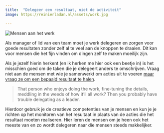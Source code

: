 ```yaml
---
title:  "Delegeer een resultaat, niet de activiteit"
image: https://reinierladan.nl/assets/work.jpg

---
```


![Mensen aan het werk](https://reinierladan.nl/assets/work.jpg)

Als manager of lid van een team moet je werk delegeren en zorgen voor goede resultaten zonder zelf al te veel aan de knoppen te draaien. Dit kan voor mensen die het fijn vinden om dingen zelf te maken moeilijk zijn.

Als je jezelf hierin herkent (en ik herken me hier ook een beetje in) is het misschien goed om de taken die je delegeert anders te omschrijven. Vraag niet aan de mensen met wie je samenwerkt om acties uit te voeren [maar vraag ze om een bepaald resultaat te halen](https://m.signalvnoise.com/delegate-outcomes-not-activities/).

> That person who enjoys doing the work, fine-tuning the details, meddling in the weeds of how it’ll all work? Then you probably have trouble delegating as a leader.

Hierdoor gebruik je de creatieve competenties van je mensen en kun je je richten op het monitoren van het resultaat in plaats van de acties die het resultaat moeten realiseren. Hier leren de mensen om je heen ook het meeste van en zo wordt delegeren naar die mensen steeds makkelijker.
